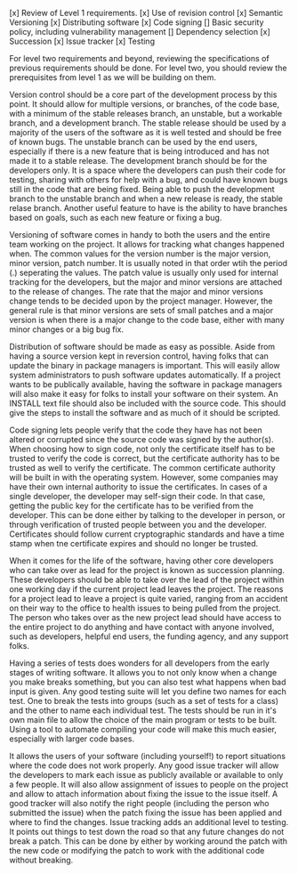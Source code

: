 [x] Review of Level 1 requirements.
[x] Use of revision control
[x] Semantic Versioning
[x] Distributing software
[x] Code signing
[] Basic security policy, including vulnerability management
[] Dependency selection
[x] Succession
[x] Issue tracker
[x] Testing

For level two requirements and beyond, reviewing the specifications of previous requirements should be done. For level two, you should review the prerequisites from level 1 as we will be building on them.

Version control should be a core part of the development process by this point. It should allow for multiple versions, or branches, of the code base, with a minimum of the stable releases branch, an unstable, but a workable branch, and a development branch. The stable release should be used by a majority of the users of the software as it is well tested and should be free of known bugs. The unstable branch can be used by the end users, especially if there is a new feature that is being introduced and has not made it to a stable release. The development branch should be for the developers only. It is a space where the developers can push their code for testing, sharing with others for help with a bug, and could have known bugs still in the code that are being fixed. Being able to push the development branch to the unstable branch and when a new release is ready, the stable relase branch. Another useful feature to have is the ability to have branches based on goals, such as each new feature or fixing a bug.

Versioning of software comes in handy to both the users and the entire team working on the project. It allows for tracking what changes happened when. The common values for the version number is the major version, minor version, patch number. It is usually noted in that order wtih the period (.) seperating the values. The patch value is usually only used for internal tracking for the developers, but the major and minor versions are attached to the release of changes. The rate that the major and minor versions change tends to be decided upon by the project manager. However, the general rule is that minor versions are sets of small patches and a major version is when there is a major change to the code base, either with many minor changes or a big bug fix.

Distribution of software should be made as easy as possible. Aside from having a source version kept in reversion control, having folks that can update the binary in package managers is important. This will easily allow system administrators to push software updates automatically. If a project wants to be publically available, having the software in package managers will also make it easy for folks to install your software on their system. An INSTALL text file should also be included with the source code. This should give the steps to install the software and as much of it should be scripted.

Code signing lets people verify that the code they have has not been altered or corrupted since the source code was signed by the author(s). When choosing how to sign code, not only the certificate itself has to be trusted to verify the code is correct, but the certificate authority has to be trusted as well to verify the certificate. The common certificate authority will be built in with the operating system. However, some companies may have their own internal authority to issue the certificates. In cases of a single developer, the developer may self-sign their code. In that case, getting the public key for the certificate has to be verified from the developer. This can be done either by talking to the developer in person, or through verification of trusted people between you and the developer. Certificates should follow current cryptographic standards and have a time stamp when tne certificate expires and should no longer be trusted.

When it comes for the life of the software, having other core developers who can take over as lead for the project is known as succession planning. These developers should be able to take over the lead of the project within one working day if the current project lead leaves the project. The reasons for a project lead to leave a project is quite varied, ranging from an accident on their way to the office to health issues to being pulled from the project. The person who takes over as the new project lead should have access to the entire project to do anything and have contact with anyone involved, such as developers, helpful end users, the funding agency, and any support folks.

Having a series of tests does wonders for all developers from the early stages of writing software. It allows you to not only know when a change you make breaks something, but you can also test what happens when bad input is given. Any good testing suite will let you define two names for each test. One to break the tests into groups (such as a set of tests for a class) and the other to name each individual test. The tests should be run in it's own main file to allow the choice of the main program or tests to be built. Using a tool to automate compiling your code will make this much easier, especially with larger code bases.

It allows the users of your software (including yourself!) to report situations where the code does not work properly. Any good issue tracker will allow the developers to mark each issue as publicly available or available to only a few people. It will also allow assignment of issues to people on the project and allow to attach information about fixing the issue to the issue itself. A good tracker will also notify the right people (including the person who submitted the issue) when the patch fixing the issue has been applied and where to find the changes. Issue tracking adds an additional level to testing. It points out things to test down the road so that any future changes do not break a patch. This can be done by either by working around the patch with the new code or modifying the patch to work with the additional code without breaking.
